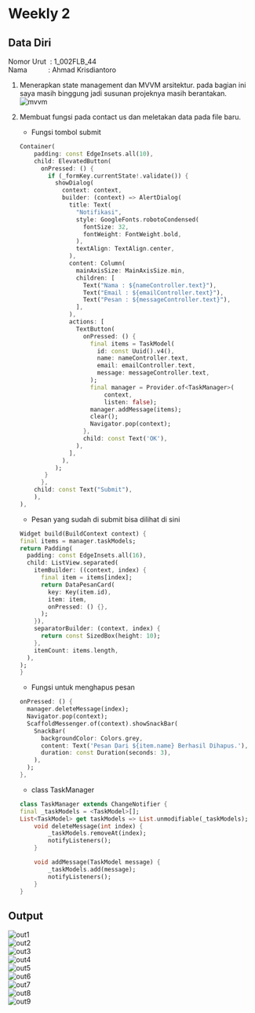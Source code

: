 # Weekly 2

## Data Diri
Nomor Urut &nbsp;: 1_002FLB_44 <br>
Nama &emsp;&emsp;&ensp;&nbsp;: Ahmad Krisdiantoro

1.  Menerapkan state management dan MVVM arsitektur.  pada bagian ini saya masih binggung jadi susunan projeknya masih berantakan.<br>
![mvvm](/Weekly3/screenshot/out10.png)

2. Membuat fungsi pada contact us dan meletakan data pada file baru. 
    - Fungsi tombol submit
    ```dart
    Container(
        padding: const EdgeInsets.all(10),
        child: ElevatedButton(
          onPressed: () {
            if (_formKey.currentState!.validate()) {
              showDialog(
                context: context,
                builder: (context) => AlertDialog(
                  title: Text(
                    "Notifikasi",
                    style: GoogleFonts.robotoCondensed(
                      fontSize: 32,
                      fontWeight: FontWeight.bold,
                    ),
                    textAlign: TextAlign.center,
                  ),
                  content: Column(
                    mainAxisSize: MainAxisSize.min,
                    children: [
                      Text("Nama : ${nameController.text}"),
                      Text("Email : ${emailController.text}"),
                      Text("Pesan : ${messageController.text}"),
                    ],
                  ),
                  actions: [
                    TextButton(
                      onPressed: () {
                        final items = TaskModel(
                          id: const Uuid().v4(),
                          name: nameController.text,
                          email: emailController.text,
                          message: messageController.text,
                        );
                        final manager = Provider.of<TaskManager>(
                            context,
                            listen: false);
                        manager.addMessage(items);
                        clear();
                        Navigator.pop(context);
                      },
                      child: const Text('OK'),
                    ),
                  ],
                ),
              );
           }
          },
        child: const Text("Submit"),
        ),
    ),
    ```
    - Pesan yang sudah di submit bisa dilihat di sini 
    ```dart 
    Widget build(BuildContext context) {
    final items = manager.taskModels;
    return Padding(
      padding: const EdgeInsets.all(16),
      child: ListView.separated(
        itemBuilder: ((context, index) {
          final item = items[index];
          return DataPesanCard(
            key: Key(item.id),
            item: item,
            onPressed: () {},
          );
        }),
        separatorBuilder: (context, index) {
          return const SizedBox(height: 10);
        },
        itemCount: items.length,
      ),
    );
    }
    ```
    - Fungsi untuk menghapus pesan 
    ```dart
    onPressed: () {
      manager.deleteMessage(index);
      Navigator.pop(context);
      ScaffoldMessenger.of(context).showSnackBar(
        SnackBar(
          backgroundColor: Colors.grey,
          content: Text('Pesan Dari ${item.name} Berhasil Dihapus.'),
          duration: const Duration(seconds: 3),
        ),
      );
    },
    ```
    - class TaskManager
    ```dart
    class TaskManager extends ChangeNotifier {
    final _taskModels = <TaskModel>[];
    List<TaskModel> get taskModels => List.unmodifiable(_taskModels);
        void deleteMessage(int index) {
            _taskModels.removeAt(index);
            notifyListeners();
        }

        void addMessage(TaskModel message) {
            _taskModels.add(message);
            notifyListeners();
        }
    }
    ```
## Output
![out1](/Weekly3/screenshot/out1.jpg)<br>
![out2](/Weekly3/screenshot/out2.jpg)<br>
![out3](/Weekly3/screenshot/out3.jpg)<br>
![out4](/Weekly3/screenshot/out4.jpg)<br>
![out5](/Weekly3/screenshot/out5.jpg)<br>
![out6](/Weekly3/screenshot/out6.jpg)<br>
![out7](/Weekly3/screenshot/out7.jpg)<br>
![out8](/Weekly3/screenshot/out8.jpg)<br>
![out9](/Weekly3/screenshot/out9.jpg)<br>
    

              
